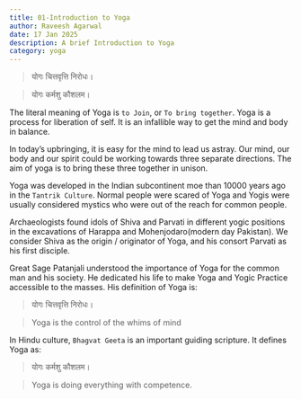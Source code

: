 ```yaml
---
title: 01-Introduction to Yoga
author: Raveesh Agarwal
date: 17 Jan 2025
description: A brief Introduction to Yoga
category: yoga
---
```

>योगः चित्तवृत्ति निरोधः।

>योगः कर्मशु कौशलम।

The literal meaning of Yoga is `to Join`, or `To bring together`.
Yoga is a process for liberation of self. It is an infallible way to get the mind and body in balance.

In today’s upbringing, it is easy for the mind to lead us astray. Our mind, our body and our spirit could be working towards three separate directions. The aim of yoga is to bring these three together in unison.

Yoga was developed in the Indian subcontinent moe than 10000 years ago in the `Tantrik Culture`. Normal people were scared of Yoga and Yogis were usually considered mystics who were out of the reach for common people.

Archaeologists found idols of Shiva and Parvati in different yogic positions in the excavations of Harappa and Mohenjodaro(modern day Pakistan). We consider Shiva as the origin / originator of Yoga, and his consort Parvati as his first disciple.

Great Sage Patanjali understood the importance of Yoga for the common man and his society. He dedicated his life to make Yoga and Yogic Practice accessible to the masses. 
His definition of Yoga is:

>योगः चित्तवृत्ति निरोधः।

>Yoga is the control of the whims of mind

In Hindu culture, `Bhagvat Geeta` is an important guiding scripture. It defines Yoga as:

>योगः कर्मशु कौशलम।

> Yoga is doing everything with competence.

